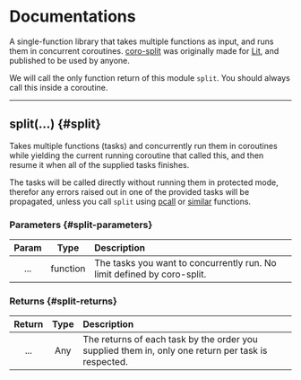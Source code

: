 # Documentations

A single-function library that takes multiple functions as input, and runs them in concurrent coroutines. [coro-split](https://github.com/luvit/lit/blob/master/deps/coro-split.lua) was originally made for [Lit](https://github.com/luvit/lit/), and published to be used by anyone.

We will call the only function return of this module `split`. You should always call this inside a coroutine.

----

## split(...) {#split}

Takes multiple functions (tasks) and concurrently run them in coroutines while yielding the current running coroutine that called this, and then resume it when all of the supplied tasks finishes.

The tasks will be called directly without running them in protected mode, therefor any errors raised out in one of the provided tasks will be propagated, unless you call `split` using [pcall](https://www.lua.org/manual/5.4/manual.html#pdf-pcall) or [similar](https://www.lua.org/manual/5.4/manual.html#pdf-xpcall) functions.

### Parameters {#split-parameters}

| Param | Type   | Description |
|:-----:|:------:|:------------|
| ...   | function | The tasks you want to concurrently run. No limit defined by coro-split. |

### Returns {#split-returns}

| Return | Type   | Description |
|:------:|:------:|:------------|
| ...    | Any    | The returns of each task by the order you supplied them in, only one return per task is respected. |
